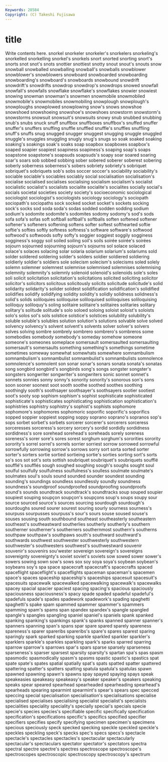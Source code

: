 ```yaml
---
Keywords: 28584 
Copyright: (C) Takeshi Fujisawa
---
```


# title

Write contents here.
 snorkel snorkeler snorkeler's snorkelers
snorkeling's snorkelled snorkelling snorkel's snorkels snort snorted snorting snort's snorts
snot snot's snots snottier snottiest snotty snout snout's snouts snow
snowball snowballed snowballing snowball's snowballs snowblower snowblower's snowblowers snowboard snowboarded
snowboarding snowboarding's snowboard's snowboards snowbound snowdrift snowdrift's snowdrifts snowdrop snowdrop's
snowdrops snowed snowfall snowfall's snowfalls snowflake snowflake's snowflakes snowier snowiest
snowing snowman snowman's snowmen snowmobile snowmobiled snowmobile's snowmobiles snowmobiling snowplough
snowplough's snowploughs snowplowed snowplowing snow's snows snowshoe snowshoed snowshoeing snowshoe's
snowshoes snowstorm snowstorm's snowstorms snowsuit snowsuit's snowsuits snowy snub snubbed
snubbing snub's snubs snuck snuff snuffbox snuffboxes snuffbox's snuffed snuffer
snuffer's snuffers snuffing snuffle snuffled snuffle's snuffles snuffling snuff's snuffs
snug snugged snugger snuggest snugging snuggle snuggled snuggle's snuggles snuggling
snugly snug's snugs so soak soaked soaking soaking's soakings soak's
soaks soap soapbox soapboxes soapbox's soaped soapier soapiest soapiness soapiness's
soaping soap's soaps soapstone soapstone's soapsuds soapsuds's soapy soar soared
soaring soar's soars sob sobbed sobbing sober sobered soberer soberest
sobering soberly soberness soberness's sobers sobriety sobriety's sobriquet sobriquet's sobriquets
sob's sobs soccer soccer's sociability sociability's sociable sociable's sociables sociably
social socialisation socialisation's socialise socialised socialises socialising socialism socialism's socialist
socialistic socialist's socialists socialite socialite's socialites socially social's socials societal
societies society society's socioeconomic sociological sociologist sociologist's sociologists sociology sociology's
sociopath sociopath's sociopaths sock socked socket socket's sockets socking sock's
socks sod soda soda's sodas sodded sodden sodding sodium sodium's
sodomite sodomite's sodomites sodomy sodomy's sod's sods sofa sofa's sofas
soft softball softball's softballs soften softened softener softener's softeners softening
softens softer softest softhearted softie softie's softies softly softness softness's
software software's softwood softwood's softwoods softy softy's soggier soggiest soggily
sogginess sogginess's soggy soil soiled soiling soil's soils soirée soirée's
soirées sojourn sojourned sojourning sojourn's sojourns sol solace solaced solace's
solaces solacing solar solaria solarium solarium's solariums sold solder soldered
soldering solder's solders soldier soldiered soldiering soldierly soldier's soldiers sole
solecism solecism's solecisms soled solely solemn solemner solemnest solemnise solemnised
solemnises solemnising solemnity solemnity's solemnly solenoid solenoid's solenoids sole's soles
soli solicit solicitation solicitation's solicitations solicited soliciting solicitor solicitor's solicitors
solicitous solicitously solicits solicitude solicitude's solid solidarity solidarity's solider solidest
solidification solidification's solidified solidifies solidify solidifying solidity solidity's solidly solidness
solidness's solid's solids soliloquies soliloquise soliloquised soliloquises soliloquising soliloquy soliloquy's
soling solitaire solitaire's solitaires solitaries solitary solitary's solitude solitude's solo
soloed soloing soloist soloist's soloists solo's solos sol's sols solstice
solstice's solstices solubility solubility's soluble soluble's solubles solution solution's solutions
solvable solve solved solvency solvency's solvent solvent's solvents solver solver's
solvers solves solving sombre sombrely sombrero sombrero's sombreros some somebodies
somebody somebody's someday somehow someone someone's someones someplace somersault somersaulted
somersaulting somersault's somersaults something something's somethings sometime sometimes someway somewhat
somewhats somewhere somnambulism somnambulism's somnambulist somnambulist's somnambulists somnolence somnolence's somnolent
son sonar sonar's sonars sonata sonata's sonatas song songbird songbird's
songbirds song's songs songster songster's songsters songwriter songwriter's songwriters sonic
sonnet sonnet's sonnets sonnies sonny sonny's sonority sonority's sonorous son's
sons soon sooner soonest soot sooth soothe soothed soothes soothing
soothingly sooth's soothsayer soothsayer's soothsayers sootier sootiest soot's sooty sop
sophism sophism's sophist sophisticate sophisticated sophisticate's sophisticates sophisticating sophistication sophistication's
sophistries sophistry sophistry's sophist's sophists sophomore sophomore's sophomores sophomoric soporific
soporific's soporifics sopped soppier soppiest sopping soppy soprano soprano's sopranos
sop's sops sorbet sorbet's sorbets sorcerer sorcerer's sorcerers sorceress sorceresses
sorceress's sorcery sorcery's sordid sordidly sordidness sordidness's sore sorehead sorehead's
soreheads sorely soreness soreness's sorer sore's sores sorest sorghum sorghum's
sororities sorority sorority's sorrel sorrel's sorrels sorrier sorriest sorrow sorrowed
sorrowful sorrowfully sorrowing sorrow's sorrows sorry sort sorta sorted sorter
sorter's sorters sortie sortied sortieing sortie's sorties sorting sort's sorts
so's sos sot sot's sots sottish soubriquet soubriquet's soubriquets soufflé
soufflé's soufflés sough soughed soughing sough's soughs sought soul soulful
soulfully soulfulness soulfulness's soulless soulmate soulmate's soulmates soul's souls sound
sounded sounder soundest sounding sounding's soundings soundless soundlessly soundly soundness
soundness's soundproof soundproofed soundproofing soundproofs sound's sounds soundtrack soundtrack's soundtracks
soup souped soupier soupiest souping soupçon soupçon's soupçons soup's soups
soupy sour source sourced source's sources sourcing sourdough sourdough's sourdoughs
soured sourer sourest souring sourly sourness sourness's sourpuss sourpusses sourpuss's
sour's sours souse soused souse's souses sousing south southbound southeast
southeasterly southeastern southeast's southeastward southerlies southerly southerly's southern southerner southerner's
southerners southernmost southern's southerns southpaw southpaw's southpaws south's southward southward's
southwards southwest southwester southwesterly southwestern southwester's southwesters southwest's southwestward souvenir
souvenir's souvenirs sou'wester sovereign sovereign's sovereigns sovereignty sovereignty's soviet soviet's
soviets sow sowed sower sower's sowers sowing sown sow's sows
sox soy soya soya's soybean soybean's soybeans soy's spa space
spacecraft spacecraft's spacecrafts spaced spaceflight spaceflight's spaceflights spaceman spaceman's spacemen
space's spaces spaceship spaceship's spaceships spacesuit spacesuit's spacesuits spacewalk spacewalked
spacewalking spacewalk's spacewalks spacey spacial spacier spaciest spacing spacing's spacious
spaciously spaciousness spaciousness's spacy spade spaded spadeful spadeful's spadefuls spade's
spades spadework spadework's spading spaghetti spaghetti's spake spam spammed spammer
spammer's spammers spamming spam's spams span spandex spandex's spangle spangled
spangle's spangles spangling spaniel spaniel's spaniels spank spanked spanking spanking's
spankings spank's spanks spanned spanner spanner's spanners spanning span's spans
spar spare spared sparely spareness spareness's sparer spareribs spareribs's spare's
spares sparest sparing sparingly spark sparked sparking sparkle sparkled sparkler
sparkler's sparklers sparkle's sparkles sparkling spark's sparks sparred sparring sparrow
sparrow's sparrows spar's spars sparse sparsely sparseness sparseness's sparser sparsest
sparsity sparsity's spartan spa's spas spasm spasmodic spasmodically spasm's spasms
spastic spastic's spastics spat spate spate's spates spatial spatially spat's
spats spatted spatter spattered spattering spatter's spatters spatting spatula spatula's
spatulas spawn spawned spawning spawn's spawns spay spayed spaying spays
speak speakeasies speakeasy speakeasy's speaker speaker's speakers speaking speaks spear
speared spearhead spearheaded spearheading spearhead's spearheads spearing spearmint spearmint's spear's
spears spec specced speccing special specialisation specialisation's specialisations specialise specialised
specialises specialising specialist specialist's specialists specialities speciality speciality's specially special's
specials specie specie's species species's specifiable specific specifically specification specification's
specifications specific's specifics specified specifier specifiers specifies specify specifying specimen
specimen's specimens specious speciously speck specked specking speckle speckled speckle's
speckles speckling speck's specks spec's specs specs's spectacle spectacle's spectacles
spectacles's spectacular spectacularly spectacular's spectaculars spectator spectator's spectators spectra spectral
spectre spectre's spectres spectroscope spectroscope's spectroscopes spectroscopic spectroscopy spectroscopy's spectrum
